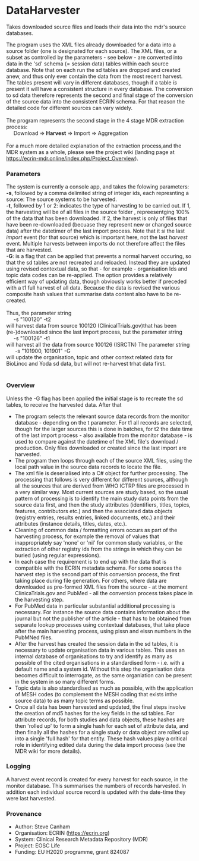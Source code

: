 # DataHarvester
Takes downloaded source files and loads their data into the mdr's source databases.

The program uses the XML files already downloaded for a data into a source folder (one is designated for each source). The XML files, or a subset as controlled by the parameters - see below - are converted into data in the 'sd' schema (= session data) tables within each source database. Note that on each run the sd tables are dropped and created anew, and thus only ever contain the data from the most recent harvest. The tables present will vary in different databases, though if a table *is* present it will have a consistent structure in every database. The conversion to sd data therefore represents the second and final stage of the conversion of the source data into the consistent ECRIN schema. For that reason the detailed code for different sources can vary widely. <br/><br/>
The program represents the second stage in the 4 stage MDR extraction process:<br/>
&nbsp;&nbsp;&nbsp;&nbsp;&nbsp;Download => **Harvest** => Import => Aggregation<br/><br/>
For a much more detailed explanation of the extraction process,and the MDR system as a whole, please see the project wiki (landing page at https://ecrin-mdr.online/index.php/Project_Overview).<br/>

### Parameters
The system is currently a console app, and takes the folowing parameters:<br/>
**-s**, followed by a comma delimited string of integer ids, each represnting a source: The source systems to be harvested.<br/>
**-t**, followed by 1 or 2: indicates the type of harvesting to be carried out. If 1, the harvesting will be of all files in the source folder , repreesentging 100% of the data that has been downloaded. If 2, the harvest is only of files that have been re-downloaded (becuase they represent new or changed source data) after the datetimer of the last import process. Note that it si the last *import* event (for that source) which is important here, not the last *harvest* event. Multiple harvests between imports do not therefore affect the files that are harvested.<br/>
**-G**: is a flag that can be applied that prevents a normal harvest occuring, so that the sd tables are not recreated and reloaded. Instead they are updated using revised contextual data, so that - for example - organisation Ids and topic data codes can be re-applied. The option provides a relatively efficient way of updating data, though obviously works better if preceded with a t1 full harvest of all data. Because the data is revised the various composite hash values that summarise data content also have to be re-created.<br/><br/>
Thus, the parameter string<br/>
&nbsp;&nbsp;&nbsp;&nbsp;&nbsp;-s "100120" -t2<br/>
will harvest data from source 100120 (ClinicalTrials.gov)that has been (re-)downloaded since the last import process, but the parameter string<br/>
&nbsp;&nbsp;&nbsp;&nbsp;&nbsp;-s "100126" -t1<br/>
will harvest all the data from source 100126 (ISRCTN)
The parameter string<br/>
&nbsp;&nbsp;&nbsp;&nbsp;&nbsp; -s "101900, 101901" -G<br/>
will update the organisation, topic and other context related data for BioLincc and Yoda sd data, but will not re-harvest trhat data first.<br/><br/>

### Overview
Unless the -G flag has been applied the initial stage is to recreate the sd tables, to receive the harvested data. After that
* The program selects the relevant source data records from the monitor database - depending on the t parameter. For t1 all records are selected, though for the larger sources this is done in batches, for t2 the date time of the last import process - also available from the monitor database - is used to compare against the datetime of the XML file's download / production. Only files downloaded or created since the last import are harvested.
* The program then loops through each of the source XML files, using the local path value in the source data records to locate the file.
* The xml file is deserialised into a C# object for further processing. The processing that follows is very different for different sources, although all the sources that are derived from WHO ICTRP files are processed in a very similar way. Most current sources are study based, so the usual pattern of processing is to identify the main study data points from the source data first, and then the study attributes (identifiers, titles, topics, features, contributors etc.) and then the associated data objects (registry entries, results entries, linked documents, etc.) and their attributes (instance details, titles, dates, etc.).
* Cleaning of common data / formatting errors occurs as part of the harvesting process, for example the removal of values that inappropriately say 'none' or 'nil' for common study variables, or the extraction of other registry ids from the strings in which they can be buried (using regular expressions).
* In each case the requirement is to end up with the data that is compatible with the ECRIN metadata schema. For some sources the harvest step is the second part of this conversion process, the first taking place during file generation. For others, where data are downloaded as pre-formed XML files from the source - at the moment ClinicaTrials.gov and PubMed - all the conversion process takes place in the harvesting step.
* For PubMed data in particular substantial additional processing is necessary. For instance the source data contains information about the journal but not the publisher of the article - that has to be obtained from separate lookup processes using contextual databases, that take place after the main harvesting process, using pissn and eissn numbers in the PubMNed files.
* After the harvest has created the session data in the sd tables, it is necessary to update organisation data in various tables. This uses an internal database of organisations to try and identify as many as possible of the cited organisations in a standardised form - i.e. with a default name and a system id. Without this step the organisation data becomes difficult to interrogate, as the same organiation can be present in the system in so many different forms.
* Topic data is also standardised as much as possible, with the application of MESH codes (to complement the MESH coding that exists inthe source data) to as many topic terms as possible.
* Once all data has been harvested and updated, the final steps involve the creation of md5 hashes for the key fields in the sd tables. For attribute records, for both studies and data objects, these hashes are then 'rolled up' to form a single hash for each set of attribute data, and then finally all the hashes for a single study or data object are rolled up into a single 'full hash' for that entity. These hash values play a critical role in identifying edited data during the data import process (see the MDR wiki for more details).

### Logging
A harvest event record is created for every harvest for each source, in the monitor database. This summarises the numbers of records harvested. In addition each individual source record is updated with the date-time they were last harvested.

### Provenance
* Author: Steve Canham
* Organisation: ECRIN (https://ecrin.org)
* System: Clinical Research Metadata Repository (MDR)
* Project: EOSC Life
* Funding: EU H2020 programme, grant 824087

